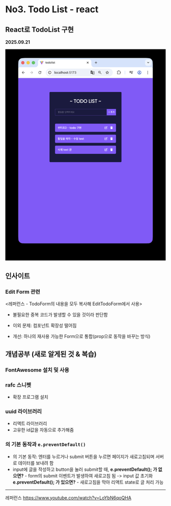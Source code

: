 # No3. Todo List - react

## React로 TodoList 구현

**2025.09.21**

![alt text](image.png)

## 인사이트

### Edit Form 관련

<레퍼런스 - TodoForm의 내용을 모두 복사해 EditTodoForm에서 사용>

- 불필요한 중복 코드가 발생할 수 있을 것이라 판단함
- 이외 문제: 컴포넌트 확장성 떨어짐

- 개선: 하나의 재사용 가능한 Form으로 통합(prop으로 동작을 바꾸는 방식)

## 개념공부 (새로 알게된 것 & 복습)

### FontAwesome 설치 및 사용

### rafc 스니펫

- 확장 프로그램 설치

### uuid 라이브러리

- 리액트 라이브러리
- 고유한 id값을 자동으로 추가해줌

### <form> 의 기본 동작과 `e.preventDefault()`

- <form>의 기본 동작: 엔터를 누르거나 submit 버튼을 누르면 페이지가 새로고침되며 서버로 데이터를 보내려 함
- input에 글을 작성하고 button을 눌러 submit할 때,
  **e.preventDefault(); 가 없으면?** - form의 submit 이벤트가 발생하여 새로고침 됨 -> input 값 초기화
  **e.preventDefault(); 가 있으면?** - 새로고침을 막아 리액트 state로 글 처리 가능

---

레퍼런스
https://www.youtube.com/watch?v=LoYbN6qoQHA

